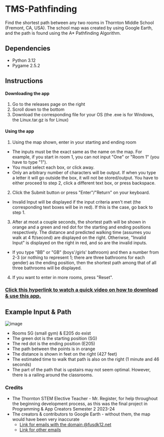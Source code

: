 # TMS-Pathfinding
Find the shortest path between any two rooms in Thornton Middle School (Fremont, CA, USA). The school map was created by using Google Earth, and the path is found using the A* Pathfinding Algorithm.

## Dependencies
- Python 3.12
- Pygame 2.5.2

## Instructions
#### Downloading the app
1. Go to the releases page on the right
2. Scroll down to the bottom
3. Download the corresponding file for your OS (the .exe is for Windows, the Linux.tar.gz is for Linux)

#### Using the app
1. Using the map shown, enter in your starting and ending room
  - The inputs must be the exact same as the name on the map. For example, if you start in room 1, you can not input "One" or "Room 1" (you have to type "1").
  - You must select each box, or click away.
  - Only an arbitrary number of characters will be output. If when you type a letter it will go outside the box, it will not be stored/output. You have to either proceed to step 2, click a different text box, or press backspace.
    
2. Click the Submit button or press "Enter"/"Return" on your keyboard.
  - Invalid Input will be displayed if the input criteria aren't met (the corresponding text boxes will be in red). If this is the case, go back to step 1.  
   
3. After at most a couple seconds, the shortest path will be shown in orange and a green and red dot for the starting and ending positions respectively. The distance and predicted walking time (assumes you walk at 4 ft/second) are displayed on the right. Otheriwse, "Invalid Input" is displayed on the right in red, and so are the invalid inputs.
  - If you type "BB" or "GB" (boys'/girls' bathroom) and then a number from 2-3 (or nothing to represent 1; there are three bathrooms for each gender) as the ending position, then the shortest path among that of all three bathrooms will be displayed. 

4. If you want to enter in more rooms, press "Reset".

### [Click this hyperlink to watch a quick video on how to download & use this app.](https://drive.google.com/file/d/1aeKbPn9trmSMnZFZG-2qBPAZ8cfzjj_P/view?usp=sharing)

## Example Input & Path
![image](https://github.com/Pramad712/Thornton-Shortest-Paths/assets/77818951/3d480c4b-c526-4bc5-b5a6-b502f9dcc323)

- Rooms SG (small gym) & E205 do exist
- The green dot is the starting position (SG)
- The red dot is the ending position (E205)
- The path between the points is in orange
- The distance is shown in feet on the right (427 feet)
- The estimated time to walk that path is also on the right (1 minute and 46 seconds)
- The part of the path that is upstairs may not seem optimal. However, there is a railing around the classrooms.

### Credits
- The Thornton STEM Elective Teacher - Mr. Register, for help throughout the beginning development process, as this was the final project in Programming & App Creators Semester 2 2023-24
- The creators & contributors to Google Earth - without them, the map would have been very inaccurate
  - [Link for emails with the domain @fusdk12.net](https://earth.google.com/earth/d/1Qp8S96DS1JuBOxh_XNvjW5HNAKhdmVZ8?usp=sharing)
  - [Link for other emails](https://www.google.com/maps/d/edit?mid=14eqk4JiOht_bZ2ebgf1ISgn5-DIaLRo&usp=sharing)
